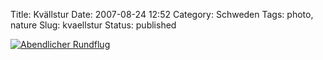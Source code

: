 Title: Kvällstur
Date: 2007-08-24 12:52
Category: Schweden
Tags: photo, nature
Slug: kvaellstur
Status: published

[![Abendlicher
Rundflug](/pic/krakakvallstur_s.jpg "Abendlicher Rundflug")](/pic/krakakvallstur_l.jpg)

